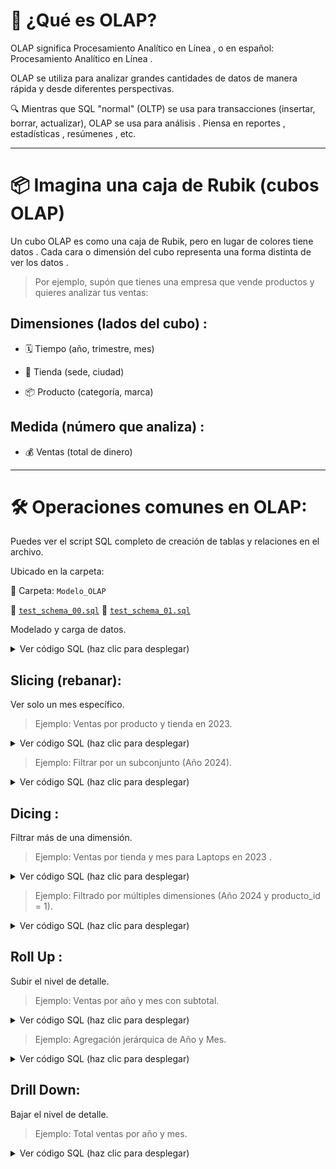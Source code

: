 # 🧠 ¿Qué es OLAP?

OLAP significa Procesamiento Analítico en Línea , o en español: Procesamiento Analítico en Línea .

OLAP se utiliza para analizar grandes cantidades de datos de manera rápida y desde diferentes perspectivas.

 🔍 Mientras que SQL "normal" (OLTP) se usa para transacciones (insertar, borrar, actualizar), OLAP se usa para análisis . Piensa en reportes , estadísticas , resúmenes , etc.

---

# 📦 Imagina una caja de Rubik (cubos OLAP)

 Un cubo OLAP es como una caja de Rubik, pero en lugar de colores tiene datos . Cada cara o dimensión del cubo representa una forma distinta de ver los datos .

> Por ejemplo, supón que tienes una empresa que vende productos y quieres analizar tus ventas:

## Dimensiones (lados del cubo) :

- 🗓️ Tiempo (año, trimestre, mes)

- 🏬 Tienda (sede, ciudad)

- 📦 Producto (categoría, marca)

## Medida (número que analiza) :

- 💰 Ventas (total de dinero)

---

# 🛠️ Operaciones comunes en OLAP:

Puedes ver el script SQL completo de creación de tablas y relaciones en el archivo.

Ubicado en la carpeta:

📂 Carpeta: `Modelo_OLAP`

📜 [`test_schema_00.sql`](https://github.com/DrMachDev/SQL/blob/main/Modela_OLAP/test_schema_00.sql)
📜 [`test_schema_01.sql`](https://github.com/DrMachDev/SQL/blob/main/Modela_OLAP/test_schema_01.sql)

Modelado y carga de datos.

<details>
<summary>Ver código SQL (haz clic para desplegar)</summary>
    
```
-- Crear esquema
DROP SCHEMA IF EXISTS Operaciones_OLAP;
CREATE SCHEMA Operaciones_OLAP;
USE Operaciones_OLAP;

-- DIMENSIÓN: FECHA
DROP TABLE IF EXISTS dim_date;
CREATE TABLE dim_date (
    date_id INT PRIMARY KEY,
    full_date DATE NOT NULL,
    year INT NOT NULL,
    quarter INT NOT NULL,
    month INT NOT NULL,
    day INT NOT NULL,
    day_of_week INT NOT NULL,
    is_holiday BOOLEAN NOT NULL
) ENGINE = InnoDB;

-- DIMENSIÓN: PRODUCTO
DROP TABLE IF EXISTS dim_product;
CREATE TABLE dim_product (
    product_id INT PRIMARY KEY,
    product_name VARCHAR(255) NOT NULL,
    category VARCHAR(100),
    subcategory VARCHAR(100),
    brand VARCHAR(100),
    price DECIMAL(10, 2)
) ENGINE = InnoDB;

-- DIMENSIÓN: TIENDA
DROP TABLE IF EXISTS dim_store;
CREATE TABLE dim_store (
    store_id INT PRIMARY KEY,
    store_name VARCHAR(255) NOT NULL,
    region VARCHAR(100),
    city VARCHAR(100),
    state VARCHAR(100),
    country VARCHAR(100)
) ENGINE = InnoDB;

-- TABLA DE HECHOS: VENTAS
DROP TABLE IF EXISTS fact_sales;
CREATE TABLE fact_sales (
    sales_id BIGINT AUTO_INCREMENT PRIMARY KEY,
    date_id INT,
    product_id INT,
    store_id INT,
    sales_amount DECIMAL(10, 2),
    quantity_sold INT,

    CONSTRAINT fk_sales_date FOREIGN KEY (date_id) REFERENCES dim_date(date_id),
    CONSTRAINT fk_sales_product FOREIGN KEY (product_id) REFERENCES dim_product(product_id),
    CONSTRAINT fk_sales_store FOREIGN KEY (store_id) REFERENCES dim_store(store_id)
) ENGINE = InnoDB;

-- ===========================
-- 🚀 CARGA DE DATOS
-- ===========================

-- Fecha
INSERT INTO dim_date VALUES
(1, '2023-01-01', 2023, 1, 1, 1, 7, TRUE),
(2, '2023-01-02', 2023, 1, 1, 2, 1, FALSE),
(3, '2023-02-01', 2023, 1, 2, 1, 3, FALSE),
(4, '2023-02-15', 2023, 1, 2, 15, 3, FALSE),
(5, '2023-03-01', 2023, 1, 3, 1, 3, FALSE),
(6, '2023-03-31', 2023, 1, 3, 31, 5, FALSE),
(7, '2023-04-01', 2023, 2, 4, 1, 6, FALSE),
(8, '2023-04-30', 2023, 2, 4, 30, 7, TRUE);

-- Producto
INSERT INTO dim_product VALUES
(1, 'Laptop', 'Electronics', 'Computers', 'BrandA', 999.99),
(2, 'Smartphone', 'Electronics', 'Mobile Phones', 'BrandB', 699.99),
(3, 'Tablet', 'Electronics', 'Tablets', 'BrandC', 399.99),
(4, 'Smartwatch', 'Electronics', 'Wearables', 'BrandD', 199.99),
(5, 'Headphones', 'Electronics', 'Audio', 'BrandE', 149.99);

-- Tienda
INSERT INTO dim_store VALUES
(1, 'Store A', 'North', 'New York', 'NY', 'USA'),
(2, 'Store B', 'West', 'San Francisco', 'CA', 'USA'),
(3, 'Store C', 'South', 'Miami', 'FL', 'USA'),
(4, 'Store D', 'East', 'Boston', 'MA', 'USA'),
(5, 'Store E', 'Central', 'Chicago', 'IL', 'USA');

-- Ventas
INSERT INTO fact_sales (date_id, product_id, store_id, sales_amount, quantity_sold) VALUES
(1, 1, 1, 999.99, 1),
(2, 2, 2, 1399.98, 2),
(3, 3, 3, 399.99, 1),
(4, 4, 4, 199.99, 1),
(5, 5, 5, 299.98, 2),
(6, 1, 2, 999.99, 1),
(7, 2, 3, 699.99, 1),
(8, 3, 4, 799.98, 2),
(5, 1, 5, 999.99, 1);

select*from	dim_date;
select*from	dim_product;
select*from	dim_store;
select*from	fact_sales;
```
</details>

## Slicing (rebanar):

Ver solo un mes específico.
> Ejemplo: Ventas por producto y tienda en 2023.

<details>
<summary>Ver código SQL (haz clic para desplegar)</summary>
    
```
SELECT f.product_id, f.store_id, SUM(f.sales_amount) AS total_sales
FROM fact_sales f
JOIN dim_date d ON f.date_id = d.date_id
WHERE d.year = 2023
GROUP BY f.product_id, f.store_id
ORDER BY total_sales DESC;
``` 
</details> 

> Ejemplo: Filtrar por un subconjunto (Año 2024).

<details>
<summary>Ver código SQL (haz clic para desplegar)</summary>
    
```
SELECT 
    fact_sales.product_id, 
    product_name, 
    store_id, 
    SUM(sales_amount) AS total_sales
FROM fact_sales
JOIN dim_date ON fact_sales.date_id = dim_date.date_id
JOIN dim_product ON fact_sales.product_id = dim_product.product_id
WHERE year = 2024
GROUP BY fact_sales.product_id, product_name, store_id
ORDER BY total_sales DESC;
``` 
</details> 

## Dicing :

Filtrar más de una dimensión.
> Ejemplo: Ventas por tienda y mes para Laptops en 2023 .

<details>
<summary>Ver código SQL (haz clic para desplegar)</summary>
    
```
SELECT f.store_id, d.month, SUM(f.sales_amount) AS total_sales
FROM fact_sales f
JOIN dim_date d ON f.date_id = d.date_id
WHERE d.year = 2023 AND f.product_id = 1
GROUP BY f.store_id, d.month
ORDER BY f.store_id, d.month;
```
</details>

> Ejemplo: Filtrado por múltiples dimensiones (Año 2024 y producto_id = 1).

<details>
<summary>Ver código SQL (haz clic para desplegar)</summary>
    
```
SELECT 
    fact_sales.store_id, 
    store_name, 
    month, 
    SUM(sales_amount) AS total_sales
FROM fact_sales
JOIN dim_date ON fact_sales.date_id = dim_date.date_id
JOIN dim_store ON fact_sales.store_id = dim_store.store_id
WHERE year = 2024 AND fact_sales.product_id = 1
GROUP BY fact_sales.store_id, store_name, month
ORDER BY store_id, month;
```
</details>

## Roll Up :

Subir el nivel de detalle.
> Ejemplo: Ventas por año y mes con subtotal.

<details>
<summary>Ver código SQL (haz clic para desplegar)</summary>
    
```
SELECT d.year, d.month, SUM(f.sales_amount) AS total_sales
FROM fact_sales f
JOIN dim_date d ON f.date_id = d.date_id
GROUP BY d.year, d.month WITH ROLLUP;
```
</details>

> Ejemplo: Agregación jerárquica de Año y Mes.

<details>
<summary>Ver código SQL (haz clic para desplegar)</summary>
    
```
SELECT 
    year, 
    month, 
    SUM(sales_amount) AS total_sales
FROM fact_sales
JOIN dim_date ON fact_sales.date_id = dim_date.date_id
GROUP BY year, month WITH ROLLUP;
```
</details>

## Drill Down:

Bajar el nivel de detalle.
> Ejemplo: Total ventas por año y mes.

<details>
 
<summary>Ver código SQL (haz clic para desplegar)</summary>
    
```
SELECT d.year, d.month, SUM(f.sales_amount) AS total_sales
FROM fact_sales f
JOIN dim_date d ON f.date_id = d.date_id
GROUP BY d.year, d.month
ORDER BY d.year, d.month;

```
</details>
